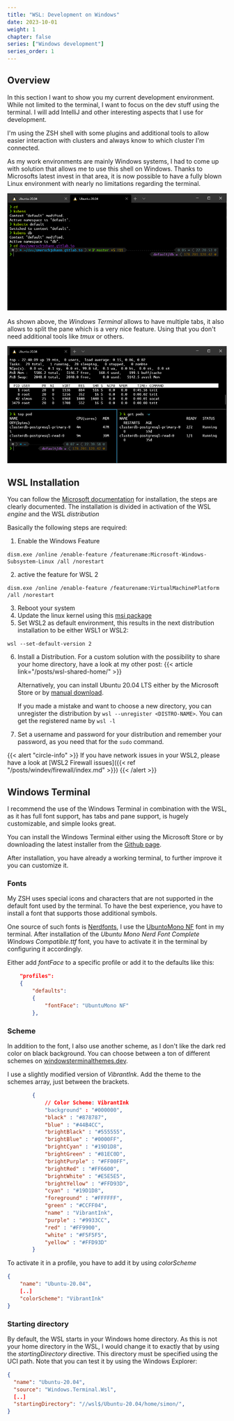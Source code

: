 ```yaml
---
title: "WSL: Development on Windows"
date: 2023-10-01
weight: 1
chapter: false
series: ["Windows development"]
series_order: 1
---
```


## Overview

In this section I want to show you my current development environment.
While not limited to the terminal, I want to focus on the dev stuff using the terminal. I will add IntelliJ and other interesting aspects that I use for development.

I'm using the ZSH shell with some plugins and additional tools to allow easier interaction with clusters and always know to which cluster I'm connected.

As my work environments are mainly Windows systems, I had to come up with solution that allows me to use this shell on Windows.
Thanks to Microsofts latest invest in that area, it is now possible to have a fully blown Linux environment with nearly no limitations regarding the terminal.


![Windows Terminal](windows-terminal.png "Windows Terminal showing the ZSH shell")


As shown above, the _Windows Terminal_ allows to have multiple tabs, it also allows to split the pane which is a very nice feature. 
Using that you don't need additional tools like _tmux_ or others.


![](windows-terminal-2.png "Windows Terminal pane mode")


## WSL Installation
You can follow the [Microsoft documentation](https://docs.microsoft.com/de-de/windows/wsl/install-win10) for installation, the steps are clearly documented.
The installation is divided in activation of the WSL *engine* and the WSL *distribution*

Basically the following steps are required:

1. Enable the Windows Feature

```
dism.exe /online /enable-feature /featurename:Microsoft-Windows-Subsystem-Linux /all /norestart
```

2. active the feature for WSL 2 

```
dism.exe /online /enable-feature /featurename:VirtualMachinePlatform /all /norestart
```

3. Reboot your system
4. Update the linux kernel using this [msi package](https://wslstorestorage.blob.core.windows.net/wslblob/wsl_update_x64.msi)
5. Set WSL2 as default environment, this results in the next distribution installation to be either WSL1 or WSL2:

````
wsl --set-default-version 2
````

6. Install a Distribution. For a custom solution with the possibility to share your home directory, have a look at my other post: {{< article link="/posts/wsl-shared-home/" >}} 

   Alternatively, you can install Ubuntu 20.04 LTS either by the Microsoft Store
   or by [manual download](https://docs.microsoft.com/de-de/windows/wsl/install-manual).
   
   If you made a mistake and want to choose a new directory, 
   you can unregister the distribution by `wsl --unregister <DISTRO-NAME>`. You can get the registered name by `wsl -l`

7. Set a username and password for your distribution and remember your password, as you need that for the `sudo` command.

{{< alert "circle-info" >}}
If you have network issues in your WSL2, please have a look at [WSL2 Firewall issues]({{< ref "/posts/windev/firewall/index.md" >}})
{{< /alert >}}

## Windows Terminal
I recommend the use of the Windows Terminal in combination with the WSL, as it has full font support,
has tabs and pane support, is hugely customizable, and simple looks great.

You can install the Windows Terminal either using the Microsoft Store or by downloading the latest installer from 
the [Github page](https://github.com/microsoft/terminal/releases/).

After installation, you have already a working terminal, to further improve it you can customize it.

### Fonts
My ZSH uses special icons and characters that are not supported in the default font used by the terminal.
To have the best experience, you have to install a font that supports those additional symbols.

One source of such fonts is [Nerdfonts](https://www.nerdfonts.com/), I use the [UbuntoMono NF](https://github.com/ryanoasis/nerd-fonts/releases/download/v2.1.0/UbuntuMono.zip) font in my terminal.
After installation of the _Ubuntu Mono Nerd Font Complete Windows Compatible.ttf_ font, you have to activate it in the terminal by
configuring it accordingly. 

Either add _fontFace_ to a specific profile or add it to the defaults like this:

```json
    "profiles":
    {
        "defaults":
        {
            "fontFace": "UbuntuMono NF"
        },
```

### Scheme
In addition to the font, I also use another scheme, as I don't like the dark red color on black background.
You can choose between a ton of different schemes on [windowsterminalthemes.dev](https://windowsterminalthemes.dev/).

I use a slightly modified version of _VibrantInk_.
Add the theme to the schemes array, just between the brackets.

```json
        {
            // Color Scheme: VibrantInk
            "background" : "#000000",
            "black" : "#878787",
            "blue" : "#44B4CC",
            "brightBlack" : "#555555",
            "brightBlue" : "#0000FF",
            "brightCyan" : "#19D1D8",
            "brightGreen" : "#81EC0D",
            "brightPurple" : "#FF00FF",
            "brightRed" : "#FF6600",
            "brightWhite" : "#E5E5E5",
            "brightYellow" : "#FFD93D",
            "cyan" : "#19D1D8",
            "foreground" : "#FFFFFF",
            "green" : "#CCFF04",
            "name" : "VibrantInk",
            "purple" : "#9933CC",
            "red" : "#FF9900",
            "white" : "#F5F5F5",
            "yellow" : "#FFD93D"
        }
```

To activate it in a profile, you have to add it by using _colorScheme_

```json
{
    "name": "Ubuntu-20.04",
    [..]
    "colorScheme": "VibrantInk"
}
```

### Starting directory
By default, the WSL starts in your Windows home directory. As this is not your home directory in the WSL,
I would change it to exactly that by using the _startingDirectory_ directive. 
This directory must be specified using the UCI path. Note that you can test it by using the Windows Explorer:

```json
{
  "name": "Ubuntu-20.04",
  "source": "Windows.Terminal.Wsl",
  [..]
  "startingDirectory": "//wsl$/Ubuntu-20.04/home/simon/",
}
```
